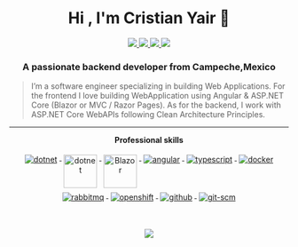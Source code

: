 <h1 align="center">Hi , I'm Cristian Yair 👋</h1>

<p align="center"> 
 <a href="https://twitter.com/fistergutierrez" alt="fistergutierrez twitter">
   <img src="https://img.shields.io/badge/-@fistergutierrez-%231DA1F2?style=flat-square&logo=twitter&logoColor=ffffff" />
 </a>
 <a href="https://github.com/iamfister" alt="fister's github">
   <img src="https://img.shields.io/badge/-@iamfister-%23181717?style=flat-square&logo=github" />
 </a>
 <a href="https://www.linkedin.com/in/fistergutierrez" alt="cristian yair's linkedin">
   <img src="https://img.shields.io/badge/-fistergutierrez-blue?style=flat-square&logo=Linkedin&logoColor=white&link=https://www.linkedin.com/in/fistergutierrez" />
 </a>
 <a>
   <img src="https://komarev.com/ghpvc/?username=iamfister&color=ff69b4&style=flat-square" />
 </a>
</p>

<h3 align="center">A passionate backend developer from Campeche,Mexico</h3>

> I’m a software engineer specializing in building Web Applications. For the frontend I love building WebApplication using Angular & ASP.NET Core (Blazor or MVC / Razor Pages). As for the backend, I work with ASP.NET Core WebAPIs following Clean Architecture Principles.

---

<p align="center"> 
 <strong>
  Professional skills
  </strong>
</p>

<p align="center">
  <a href="https://dotnet.microsoft.com/">
    <img src="https://www.vectorlogo.zone/logos/dotnet/dotnet-ar21.svg" alt="dotnet" style="vertical-align:top; margin:4px;">
  </a>
  <a href="https://dotnet.microsoft.com/">
    <img src="https://upload.wikimedia.org/wikipedia/commons/e/ee/.NET_Core_Logo.svg" height="60px" alt="dotnet" style="vertical-align:top; margin:4px;">
  </a>
  <a href="https://dotnet.microsoft.com/apps/aspnet/web-apps/blazor">
    <img src="https://upload.wikimedia.org/wikipedia/commons/d/d0/Blazor.png" alt="Blazor" height="60px" style="vertical-align:top; margin:4px">
  </a>
  <a href="https://angular.io">
    <img src="https://www.vectorlogo.zone/logos/angular/angular-ar21.svg" alt="angular" style="vertical-align:top; margin:4px;">
  </a>
  <a href="">
    <img src="https://www.vectorlogo.zone/logos/typescriptlang/typescriptlang-ar21.svg" alt="typescript" style="vertical-align:top; margin:4px;">
  </a>  
  <a href="https://hub.docker.com/">
    <img src="https://www.vectorlogo.zone/logos/docker/docker-ar21.svg" alt="docker" style="vertical-align:top; margin:4px">
  </a>
   <a href="https://www.rabbitmq.com">
    <img src="https://www.vectorlogo.zone/logos/rabbitmq/rabbitmq-ar21.svg" alt="rabbitmq" style="vertical-align:top; margin:4px">
  </a>
  <a href="https://www.openshift.com">
    <img src="https://www.vectorlogo.zone/logos/openshift/openshift-ar21.svg" alt="openshift" style="vertical-align:top; margin:4px">
  </a>
  <a href="https://www.github.com">
    <img src="https://www.vectorlogo.zone/logos/github/github-ar21.svg" alt="github" style="vertical-align:top; margin:4px">
  </a>
  <a href="https://www.git.com">
    <img src="https://www.vectorlogo.zone/logos/git-scm/git-scm-ar21.svg" alt="git-scm" style="vertical-align:top; margin:4px">
  </a>
</p>
<br/>

<p align="center">
  <a href="#" alt="fister's github stats"><img src="https://github-readme-stats.vercel.app/api?username=iamfister" /></a>
</p>
